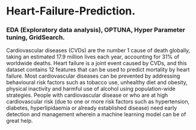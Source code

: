 # Heart-Failure-Prediction.
### EDA (Exploratory data analysis), OPTUNA, Hyper Parameter tuning, GridSearch.
Cardiovascular diseases (CVDs) are the number 1 cause of death globally, taking an estimated 17.9 million lives each year, accounting for 31% of worldwide deaths.
Heart failure is a joint event caused by CVDs, and this dataset contains 12 features that can be used to predict mortality by heart failure.
Most cardiovascular diseases can be prevented by addressing behavioural risk factors such as tobacco use, unhealthy diet and obesity, physical inactivity and harmful use of alcohol using population-wide strategies. 
People with cardiovascular disease or who are at high cardiovascular risk (due to one or more risk factors such as hypertension, diabetes, hyperlipidaemia or already established disease) need early detection and management wherein a machine learning model can be of great help.
